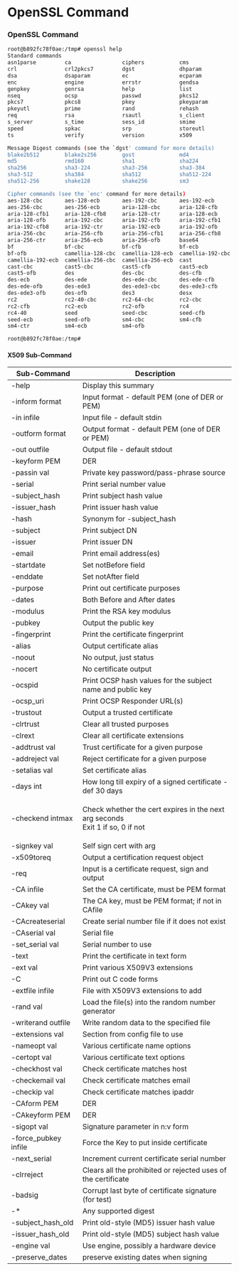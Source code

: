 # OpenSSL Command

### OpenSSL Command

```bash
root@b892fc78f0ae:/tmp# openssl help
Standard commands
asn1parse         ca                ciphers           cms
crl               crl2pkcs7         dgst              dhparam
dsa               dsaparam          ec                ecparam
enc               engine            errstr            gendsa
genpkey           genrsa            help              list
nseq              ocsp              passwd            pkcs12
pkcs7             pkcs8             pkey              pkeyparam
pkeyutl           prime             rand              rehash
req               rsa               rsautl            s_client
s_server          s_time            sess_id           smime
speed             spkac             srp               storeutl
ts                verify            version           x509

Message Digest commands (see the `dgst' command for more details)
blake2b512        blake2s256        gost              md4
md5               rmd160            sha1              sha224
sha256            sha3-224          sha3-256          sha3-384
sha3-512          sha384            sha512            sha512-224
sha512-256        shake128          shake256          sm3

Cipher commands (see the `enc' command for more details)
aes-128-cbc       aes-128-ecb       aes-192-cbc       aes-192-ecb
aes-256-cbc       aes-256-ecb       aria-128-cbc      aria-128-cfb
aria-128-cfb1     aria-128-cfb8     aria-128-ctr      aria-128-ecb
aria-128-ofb      aria-192-cbc      aria-192-cfb      aria-192-cfb1
aria-192-cfb8     aria-192-ctr      aria-192-ecb      aria-192-ofb
aria-256-cbc      aria-256-cfb      aria-256-cfb1     aria-256-cfb8
aria-256-ctr      aria-256-ecb      aria-256-ofb      base64
bf                bf-cbc            bf-cfb            bf-ecb
bf-ofb            camellia-128-cbc  camellia-128-ecb  camellia-192-cbc
camellia-192-ecb  camellia-256-cbc  camellia-256-ecb  cast
cast-cbc          cast5-cbc         cast5-cfb         cast5-ecb
cast5-ofb         des               des-cbc           des-cfb
des-ecb           des-ede           des-ede-cbc       des-ede-cfb
des-ede-ofb       des-ede3          des-ede3-cbc      des-ede3-cfb
des-ede3-ofb      des-ofb           des3              desx
rc2               rc2-40-cbc        rc2-64-cbc        rc2-cbc
rc2-cfb           rc2-ecb           rc2-ofb           rc4
rc4-40            seed              seed-cbc          seed-cfb
seed-ecb          seed-ofb          sm4-cbc           sm4-cfb
sm4-ctr           sm4-ecb           sm4-ofb

root@b892fc78f0ae:/tmp#
```

#### X509 Sub-Command

| Sub-Command           | Description                                                                             |
| --------------------- | --------------------------------------------------------------------------------------- |
| -help                 | Display this summary                                                                    |
| -inform format        | Input format - default PEM (one of DER or PEM)                                          |
| -in infile            | Input file - default stdin                                                              |
| -outform format       | Output format - default PEM (one of DER or PEM)                                         |
| -out outfile          | Output file - default stdout                                                            |
| -keyform PEM          | DER                                                                                     |
| -passin val           | Private key password/pass-phrase source                                                 |
| -serial               | Print serial number value                                                               |
| -subject\_hash        | Print subject hash value                                                                |
| -issuer\_hash         | Print issuer hash value                                                                 |
| -hash                 | Synonym for -subject\_hash                                                              |
| -subject              | Print subject DN                                                                        |
| -issuer               | Print issuer DN                                                                         |
| -email                | Print email address(es)                                                                 |
| -startdate            | Set notBefore field                                                                     |
| -enddate              | Set notAfter field                                                                      |
| -purpose              | Print out certificate purposes                                                          |
| -dates                | Both Before and After dates                                                             |
| -modulus              | Print the RSA key modulus                                                               |
| -pubkey               | Output the public key                                                                   |
| -fingerprint          | Print the certificate fingerprint                                                       |
| -alias                | Output certificate alias                                                                |
| -noout                | No output, just status                                                                  |
| -nocert               | No certificate output                                                                   |
| -ocspid               | Print OCSP hash values for the subject name and public key                              |
| -ocsp\_uri            | Print OCSP Responder URL(s)                                                             |
| -trustout             | Output a trusted certificate                                                            |
| -clrtrust             | Clear all trusted purposes                                                              |
| -clrext               | Clear all certificate extensions                                                        |
| -addtrust val         | Trust certificate for a given purpose                                                   |
| -addreject val        | Reject certificate for a given purpose                                                  |
| -setalias val         | Set certificate alias                                                                   |
| -days int             | How long till expiry of a signed certificate - def 30 days                              |
| -checkend intmax      | <p>Check whether the cert expires in the next arg seconds<br>Exit 1 if so, 0 if not</p> |
| -signkey val          | Self sign cert with arg                                                                 |
| -x509toreq            | Output a certification request object                                                   |
| -req                  | Input is a certificate request, sign and output                                         |
| -CA infile            | Set the CA certificate, must be PEM format                                              |
| -CAkey val            | The CA key, must be PEM format; if not in CAfile                                        |
| -CAcreateserial       | Create serial number file if it does not exist                                          |
| -CAserial val         | Serial file                                                                             |
| -set\_serial val      | Serial number to use                                                                    |
| -text                 | Print the certificate in text form                                                      |
| -ext val              | Print various X509V3 extensions                                                         |
| -C                    | Print out C code forms                                                                  |
| -extfile infile       | File with X509V3 extensions to add                                                      |
| -rand val             | Load the file(s) into the random number generator                                       |
| -writerand outfile    | Write random data to the specified file                                                 |
| -extensions val       | Section from config file to use                                                         |
| -nameopt val          | Various certificate name options                                                        |
| -certopt val          | Various certificate text options                                                        |
| -checkhost val        | Check certificate matches host                                                          |
| -checkemail val       | Check certificate matches email                                                         |
| -checkip val          | Check certificate matches ipaddr                                                        |
| -CAform PEM           | DER                                                                                     |
| -CAkeyform PEM        | DER                                                                                     |
| -sigopt val           | Signature parameter in n:v form                                                         |
| -force\_pubkey infile | Force the Key to put inside certificate                                                 |
| -next\_serial         | Increment current certificate serial number                                             |
| -clrreject            | Clears all the prohibited or rejected uses of the certificate                           |
| -badsig               | Corrupt last byte of certificate signature (for test)                                   |
| -\*                   | Any supported digest                                                                    |
| -subject\_hash\_old   | Print old-style (MD5) issuer hash value                                                 |
| -issuer\_hash\_old    | Print old-style (MD5) subject hash value                                                |
| -engine val           | Use engine, possibly a hardware device                                                  |
| -preserve\_dates      | preserve existing dates when signing                                                    |

